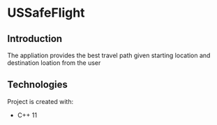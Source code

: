 # USSafeFlight
## Introduction 
The appliation provides the best travel path given starting location and destination loation from the user 
## Technologies
Project is created with:
* C++ 11
